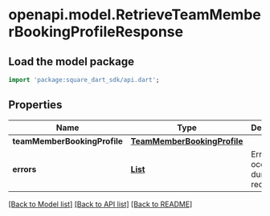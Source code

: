 # openapi.model.RetrieveTeamMemberBookingProfileResponse

## Load the model package
```dart
import 'package:square_dart_sdk/api.dart';
```

## Properties
Name | Type | Description | Notes
------------ | ------------- | ------------- | -------------
**teamMemberBookingProfile** | [**TeamMemberBookingProfile**](TeamMemberBookingProfile.md) |  | [optional] 
**errors** | [**List<Error>**](Error.md) | Errors that occurred during the request. | [optional] [default to const []]

[[Back to Model list]](../README.md#documentation-for-models) [[Back to API list]](../README.md#documentation-for-api-endpoints) [[Back to README]](../README.md)


